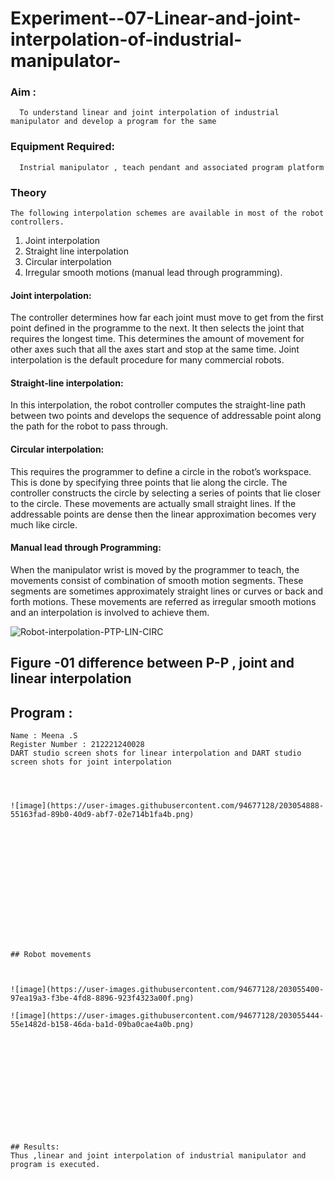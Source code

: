 # Experiment--07-Linear-and-joint-interpolation-of-industrial-manipulator-

### Aim :
      To understand linear and joint interpolation of industrial manipulator and develop a program for the same 
      
### Equipment Required: 
      Instrial manipulator , teach pendant and associated program platform 
      
### Theory 
    The following interpolation schemes are available in most of the robot controllers.
1. Joint interpolation
2. Straight line interpolation
3. Circular interpolation
4. Irregular smooth motions (manual lead through programming).
#### Joint interpolation: 
The controller determines how far each joint must move to get from the first point defined in the programme to the next. It then selects the joint that
requires the longest time. This determines the amount of movement for other axes such that all the axes start and stop at the same time. Joint interpolation is the default procedure for many commercial robots.

#### Straight-line interpolation: 
In this interpolation, the robot controller computes the straight-line path between two points and develops the sequence of addressable point along the path for the robot to pass through.

#### Circular interpolation: 
This requires the programmer to define a circle in the
robot’s workspace. This is done by specifying three points that lie along the circle. The controller constructs the circle by selecting a series of points that lie closer to the circle. These movements are actually small straight lines. If the addressable points are dense then the linear approximation becomes very much like circle.


#### Manual lead through Programming: 
When the manipulator wrist is moved by the programmer to teach, the movements consist of combination of smooth motion segments. These segments are sometimes approximately straight lines or curves or back and forth motions. These movements are referred as irregular smooth motions and an interpolation is involved to achieve them.




![Robot-interpolation-PTP-LIN-CIRC](https://user-images.githubusercontent.com/36288975/201615171-d0886aaa-8220-4b0c-8a1d-3d8a5c69c76a.png)

## Figure -01 difference between P-P , joint and linear interpolation 


## Program : 
```
Name : Meena .S
Register Number : 212221240028
DART studio screen shots for linear interpolation and DART studio screen shots for joint interpolation 




![image](https://user-images.githubusercontent.com/94677128/203054888-55163fad-89b0-40d9-abf7-02e714b1fa4b.png)















## Robot movements 



![image](https://user-images.githubusercontent.com/94677128/203055400-97ea19a3-f3be-4fd8-8896-923f4323a00f.png)

![image](https://user-images.githubusercontent.com/94677128/203055444-55e1482d-b158-46da-ba1d-09ba0cae4a0b.png)













## Results:  
Thus ,linear and joint interpolation of industrial manipulator and program is executed.
